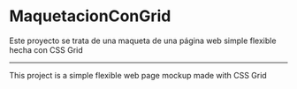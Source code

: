 # MaquetacionConGrid

Este proyecto se trata de una maqueta de una página web simple flexible hecha con CSS Grid

----------------------------------------------------------------------------------------------

This project is a simple flexible web page mockup made with CSS Grid
